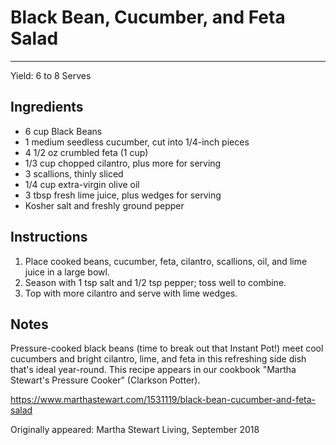 # Black Bean, Cucumber, and Feta Salad
---
Yield: 6 to 8 Serves

## Ingredients
- 6 cup Black Beans
- 1 medium seedless cucumber, cut into 1/4-inch pieces
- 4 1/2 oz crumbled feta (1 cup)
- 1/3 cup chopped cilantro, plus more for serving
- 3 scallions, thinly sliced
- 1/4 cup extra-virgin olive oil
- 3 tbsp fresh lime juice, plus wedges for serving
- Kosher salt and freshly ground pepper

## Instructions
1. Place cooked beans, cucumber, feta, cilantro, scallions, oil, and lime juice in a large bowl.
2. Season with 1 tsp salt and 1/2 tsp pepper; toss well to combine.
3. Top with more cilantro and serve with lime wedges.

## Notes
Pressure-cooked black beans (time to break out that Instant Pot!) meet cool cucumbers and bright cilantro, lime, and feta in this refreshing side dish that's ideal year-round. This recipe appears in our cookbook "Martha Stewart's Pressure Cooker" (Clarkson Potter).

https://www.marthastewart.com/1531119/black-bean-cucumber-and-feta-salad

Originally appeared: Martha Stewart Living, September 2018
